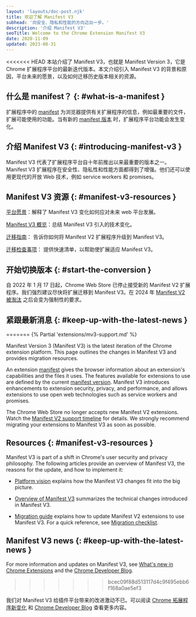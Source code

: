 ```yaml
---
layout: 'layouts/doc-post.njk'
title: 欢迎了解 Manifest V3
subhead: '向安全、隐私和性能的方向迈出一步。'
description: '介绍 Manifest V3'
seoTitle: Welcome to the Chrome Extension Manifest V3
date: 2020-11-09
updated: 2023-08-31
---
```


<<<<<<< HEAD
本站介绍了 Manifest V3，也就是 Manifest Version 3，它是 Chrome 扩展程序平台的最新迭代版本。本文介绍引入 Manifest V3 的背景和原因，平台未来的愿景，以及如何迁移历史版本相关的资源。

## 什么是 manifest？ {: #what-is-a-manifest }

扩展程序中的 [manifest][doc-manifest] 为浏览器提供有关扩展程序的信息，例如最重要的文件，扩展可能使用的功能。当有新的 [manifest 版本][manifest-version] 时，扩展程序平台功能会发生变化。

## 介绍 Manifest V3 {: #introducing-manifest-v3 }

Manifest V3 代表了扩展程序平台自十年前推出以来最重要的版本之一。Manifest V3 扩展程序在安全性、隐私性和性能方面都得到了增强。他们还可以使用更现代的开放 Web 技术，例如 service workers 和 promises。

## Manifest V3 资源 {: #manifest-v3-resources }

[平台愿景][mv3-platform]：解释了 Manifest V3 变化如何应对未来 web 平台发展。

[Manifest V3 概览][mv3-overview]：总结 Manifest V3 引入的技术变化。

[迁移指南][mv3-migration]： 告诉你如何将 Manifest V2 扩展程序升级到 Manifest V3。

[迁移检查事项][mv3-checklist]： 提供快速清单，以帮助使扩展适应 Manifest V3。

## 开始切换版本 {: #start-the-conversion }

自 2022 年 1 月 17 日起，Chrome Web Store 已停止接受新的 Manifest V2 扩展程序。我们强烈建议尽快将扩展迁移到 Manifest V3。在 2024 年 [Manifest V2 被淘汰][mv2-sunset] 之后会变为强制性的要求。

## 紧跟最新消息 {: #keep-up-with-the-latest-news }
=======
{% Partial 'extensions/mv3-support.md' %}

Manifest Version 3 (Manifest V3) is the latest iteration of the Chrome extension platform. This page outlines the changes in Manifest V3 and provides migration resources.

An extension [manifest][doc-manifest] gives the browser information about an extension's capabilities and the files it uses. The features available for extensions to use are defined by the current [manifest version][manifest-version]. Manifest V3 introduces enhancements to extension security, privacy, and performance, and allows extensions to use open web technologies such as service workers and promises.

The Chrome Web Store no longer accepts new Manifest V2 extensions. Watch the [Manifest V2 support timeline][mv2-sunset] for details. We strongly recommend migrating your extensions to Manifest V3 as soon as possible.

## Resources {: #manifest-v3-resources }

Manifest V3 is part of a shift in Chrome's user security and privacy philosophy. The following articles provide an overview of Manifest V3, the reasons for the update, and how to
implement it:

* [Platform vision][mv3-platform] explains how the Manifest V3 changes fit into the big picture.

* [Overview of Manifest V3][mv3-overview] summarizes the technical changes introduced in Manifest V3.

* [Migration guide][mv3-migration] explains how to update Manifest V2 extensions to use Manifest V3. For a quick reference, see [Migration checklist][mv3-checklist].

## Manifest V3 news {: #keep-up-with-the-latest-news }

For more information and updates on Manifest V3, see [What's new in Chrome Extensions][doc-new] and the [Chrome Developer Blog][devs-blog].
>>>>>>> bcec09f88d513117d4c9f495ebb6f168a0ae5ef3

我们对 Manifest V3 给插件平台带来的改进激动不已。可以阅读 [Chrome 拓展程序新变化][doc-new] 和 [Chrome Developer Blog][devs-blog] 查看更多内容。

[devs-blog]: https://developer.chrome.com/tags/extensions-news/
[doc-manifest]: /docs/extensions/mv3/manifest/
[doc-new]: /docs/extensions/whatsnew/
[manifest-version]: /docs/extensions/mv3/manifest/manifest_version/
[mv2-sunset]: /docs/extensions/mv3/mv2-sunset/
[mv3-checklist]: /docs/extensions/migrating/checklist/
[mv3-migration]: /docs/extensions/migrating/
[mv3-overview]: /docs/extensions/mv3/intro/mv3-overview/
[mv3-platform]: /docs/extensions/mv3/intro/platform-vision/

